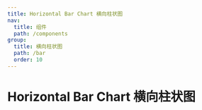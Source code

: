 ```yaml
---
title: Horizontal Bar Chart 横向柱状图
nav:
  title: 组件
  path: /components
group:
  title: 横向柱状图
  path: /bar
  order: 10
---
```


# Horizontal Bar Chart 横向柱状图

<code src="./.demos/horizontal"></code>
